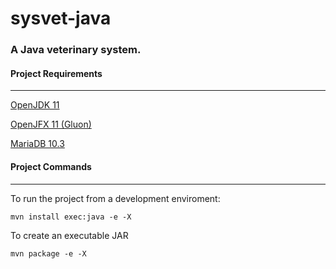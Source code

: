 # sysvet-java
### A Java veterinary system.

#### Project Requirements
-----

[OpenJDK 11](https://adoptopenjdk.net/)

[OpenJFX 11 (Gluon)](https://gluonhq.com/products/javafx/)

[MariaDB 10.3](https://downloads.mariadb.org/mariadb/+releases/)

#### Project Commands
-----
To run the project from a development enviroment:

```
mvn install exec:java -e -X
```

To create an executable JAR

```
mvn package -e -X
```
